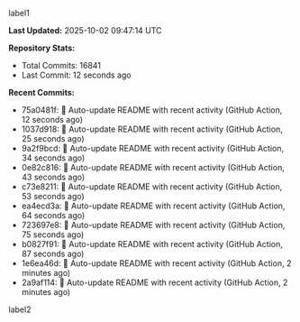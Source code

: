 
label1 
<!-- ACTIVITY_START -->
**Last Updated:** 2025-10-02 09:47:14 UTC

**Repository Stats:**
- Total Commits: 16841
- Last Commit: 12 seconds ago

**Recent Commits:**
- 75a0481f: 🤖 Auto-update README with recent activity (GitHub Action, 12 seconds ago)
- 1037d918: 🤖 Auto-update README with recent activity (GitHub Action, 25 seconds ago)
- 9a2f9bcd: 🤖 Auto-update README with recent activity (GitHub Action, 34 seconds ago)
- 0e82c816: 🤖 Auto-update README with recent activity (GitHub Action, 43 seconds ago)
- c73e8211: 🤖 Auto-update README with recent activity (GitHub Action, 53 seconds ago)
- ea4ecd3a: 🤖 Auto-update README with recent activity (GitHub Action, 64 seconds ago)
- 723697e8: 🤖 Auto-update README with recent activity (GitHub Action, 75 seconds ago)
- b0827f91: 🤖 Auto-update README with recent activity (GitHub Action, 87 seconds ago)
- 1e6ea46d: 🤖 Auto-update README with recent activity (GitHub Action, 2 minutes ago)
- 2a9af114: 🤖 Auto-update README with recent activity (GitHub Action, 2 minutes ago)
<!-- ACTIVITY_END -->

label2
